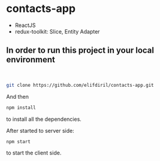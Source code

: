 # contacts-app

- ReactJS
- redux-toolkit: Slice, Entity Adapter


## In order to run this project in your local environment

 <br/>

```bash
git clone https://github.com/elifdiril/contacts-app.git
```

And then

```bash
npm install
```

to install all the dependencies.

After started to server side:

```bash
npm start
```

to start the client side.